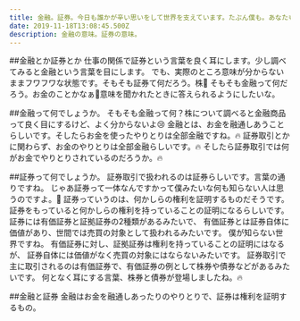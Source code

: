 ```yaml
---
title: 金融。証券。今日も誰かが辛い思いをして世界を支えています。たぶん僕も。あなたも。
date: 2019-11-18T13:08:45.500Z
description: 金融の意味。証券の意味。
---
```

##金融とか証券とか
仕事の関係で証券という言葉を良く耳にします。少し調べてみると金融という言葉を目にします。
でも、実際のところ意味が分からないままフワフワな状態です。そもそも証券て何だろう。株🤔
そもそも金融って何だろう。お金のことかなぁ🤔意味を聞かれたときに答えられるようにしたいな。

##金融って何でしょうか。
そもそも金融って何？株について調べると金融商品って良く目にするけど、よく分からないよ😢
金融とは、お金を融通しあうことらしいです。そしたらお金を使ったやりとりは全部金融ですね。🔥
証券取引とかに関わらず、お金のやりとりは全部金融らしいです。🔥
そしたら証券取引では何がお金でやりとりされているのだろうか。🔥

##証券って何でしょうか。
証券取引で扱われるのは証券らしいです。言葉の通りですね。
じゃあ証券って一体なんですかって僕みたいな何も知らない人は思うのですよ。🤔
証券っていうのは、何かしらの権利を証明するものだそうです。
証券をもっていると何かしらの権利を持っていることの証明になるらしいです。
証券には有価証券と証拠証券の2種類があるみたいで、
有価証券とは証券自体に価値があり、世間では売買の対象として扱われるみたいです。
僕が知らない世界ですね。
有価証券に対し、証拠証券は権利を持っていることの証明にはなるが、
証券自体には価値がなく売買の対象にはならないみたいです。
証券取引で主に取引されるのは有価証券で、有価証券の例として株券や債券などがあるみたいです。
何となく耳にする言葉、株券と債券が登場しましたね。🔥

##金融と証券
金融はお金を融通しあったりのやりとりで、証券は権利を証明するもの。
